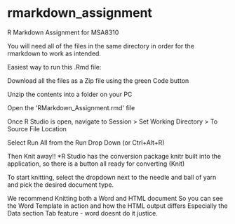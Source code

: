 # rmarkdown_assignment
R Markdown Assignment for MSA8310

You will need all of the files in the same directory in order for the rmarkdown to work as intended.

Easiest way to run this .Rmd file:

Download all the files as a Zip file using the green Code button

Unzip the contents into a folder on your PC

Open the 'RMarkdown_Assignment.rmd' file

Once R Studio is open, navigate to Session > Set Working Directory > To Source File Location

Select Run All from the Run Drop Down (or Ctrl+Alt+R)

Then Knit away!!
*R Studio has the conversion package knitr built into the application, so there is a button all ready for converting (Knit)

To start knitting, select the dropdown next to the needle and ball of yarn and pick the desired document type.

We recommend Knitting both a Word and HTML document
So you can see the Word Template in action and how the HTML output differs
Especially the Data section Tab feature - word doesnt do it justice.
